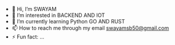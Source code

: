 - 👋 Hi, I’m SWAYAM
- 👀 I’m interested in BACKEND AND IOT
- 🌱 I’m currently learning Python GO AND              RUST
- 📫 How to reach me through my email swayamsb50@gmail.com
- ⚡ Fun fact: ...

<!---
swayam2307/swayam2307 is a ✨ special ✨ repository because its `README.md` (this file) appears on your GitHub profile.
You can click the Preview link to take a look at your changes.
--->
